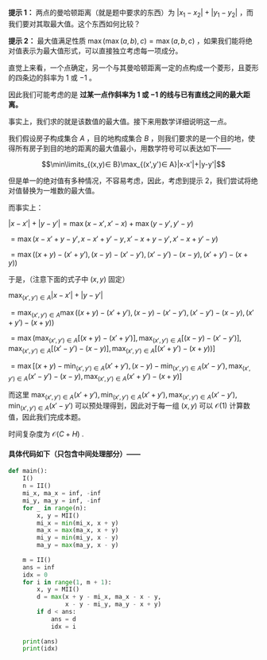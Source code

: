 **提示 1：** 两点的曼哈顿距离（就是题中要求的东西）为 $|x_1-x_2|+|y_1-y_2|$ ，而我们要对其取最大值。这个东西如何比较？

**提示 2：** 最大值满足性质 $\max(\max(a,b),c)=\max(a,b,c)$ ，如果我们能将绝对值表示为最大值形式，可以直接独立考虑每一项成分。

直觉上来看，一个点确定，另一个与其曼哈顿距离一定的点构成一个菱形，且菱形的四条边的斜率为 $1$ 或 $-1$ 。

因此我们可能考虑的是 **过某一点作斜率为 $1$ 或 $-1$ 的线与已有直线之间的最大距离。** 

事实上，我们求的就是该数值的最大值。接下来用数学详细说明这一点。

我们假设房子构成集合 $A$ ，目的地构成集合 $B$ ，则我们要求的是一个目的地，使得所有房子到目的地的距离的最大值最小，用数学符号可以表达如下——

$$\min\limits_{(x,y)∈ B}\max_{(x',y')∈ A}|x-x'|+|y-y'|$$

但是单一的绝对值有多种情况，不容易考虑，因此，考虑到提示 2，我们尝试将绝对值替换为一堆数的最大值。

而事实上：

$|x-x'|+|y-y'|=\max(x-x',x'-x)+\max(y-y',y'-y)$

$=\max(x-x'+y-y',x-x'+y'-y,x'-x+y-y',x'-x+y'-y)$

$=\max((x+y)-(x'+y'),(x-y)-(x'-y'),(x'-y')-(x-y),(x'+y')-(x+y))$

于是，（注意下面的式子中 $(x,y)$ 固定）

$\max_{(x',y')∈ A}|x-x'|+|y-y'|$

$=\max_{(x',y')∈ A}\max((x+y)-(x'+y'),(x-y)-(x'-y'),(x'-y')-(x-y),(x'+y')-(x+y))$

$=\max(\max_{(x',y')∈ A}[(x+y)-(x'+y')],\max_{(x',y')∈ A}[(x-y)-(x'-y')],\max_{(x',y')∈ A}[(x'-y')-(x-y)],\max_{(x',y')∈ A}[(x'+y')-(x+y))]$

$=\max[(x+y)-\min_{(x',y')∈ A}(x'+y'),(x-y)-\min_{(x',y')∈ A}(x'-y'),\max_{(x',y')∈ A}(x'-y')-(x-y),\max_{(x',y')∈ A}(x'+y')-(x+y)]$

而这里 $\max_{(x',y')∈ A}(x'+y'), \min_{(x',y')∈ A}(x'+y'), \max_{(x',y')∈ A}(x'-y'), \min_{(x',y')∈ A}(x'-y')$ 可以预处理得到，因此对于每一组 $(x,y)$ 可以 $\mathcal{O}(1)$ 计算数值，因此我们完成本题。

时间复杂度为 $\mathcal{O}(C+H)$ .

#### 具体代码如下（只包含中间处理部分）——

```Python []
def main():
    I()
    n = II()
    mi_x, ma_x = inf, -inf
    mi_y, ma_y = inf, -inf
    for _ in range(n):
        x, y = MII()
        mi_x = min(mi_x, x + y)
        ma_x = max(ma_x, x + y)
        mi_y = min(mi_y, x - y)
        ma_y = max(ma_y, x - y)
    
    m = II()
    ans = inf
    idx = 0
    for i in range(1, m + 1):
        x, y = MII()
        d = max(x + y - mi_x, ma_x - x - y,
                x - y - mi_y, ma_y - x + y)
        if d < ans:
            ans = d
            idx = i
    
    print(ans)
    print(idx)
```
